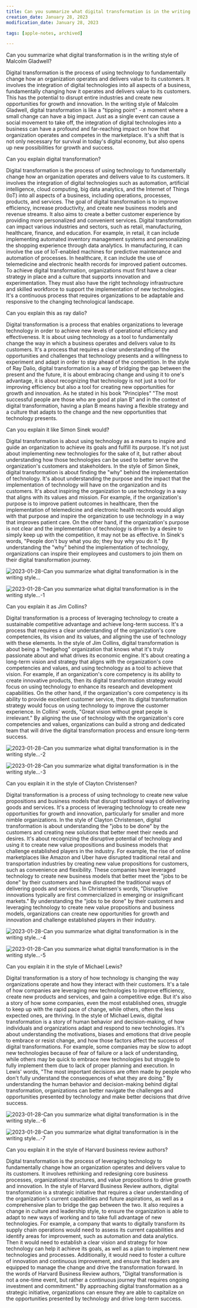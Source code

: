 ```yaml
---
title: Can you summarize what digital transformation is in the writing style…
creation_date: January 28, 2023
modification_date: January 28, 2023

tags: [apple-notes, archived]

---
```



Can you summarize what digital transformation is in the writing style of Malcolm Gladwell? 

Digital transformation is the process of using technology to fundamentally change how an organization operates and delivers value to its customers. It involves the integration of digital technologies into all aspects of a business, fundamentally changing how it operates and delivers value to its customers. This has the potential to disrupt entire industries and create new opportunities for growth and innovation.
In the writing style of Malcolm Gladwell, digital transformation is like a "tipping point" - a moment where a small change can have a big impact. Just as a single event can cause a social movement to take off, the integration of digital technologies into a business can have a profound and far-reaching impact on how that organization operates and competes in the marketplace. It's a shift that is not only necessary for survival in today's digital economy, but also opens up new possibilities for growth and success.

Can you explain digital transformation?

Digital transformation is the process of using technology to fundamentally change how an organization operates and delivers value to its customers. It involves the integration of digital technologies such as automation, artificial intelligence, cloud computing, big data analytics, and the Internet of Things (IoT) into all aspects of a business, including operations, processes, products, and services.
The goal of digital transformation is to improve efficiency, increase productivity, and create new business models and revenue streams. It also aims to create a better customer experience by providing more personalized and convenient services.
Digital transformation can impact various industries and sectors, such as retail, manufacturing, healthcare, finance, and education. For example, in retail, it can include implementing automated inventory management systems and personalizing the shopping experience through data analytics. In manufacturing, it can involve the use of IoT-enabled machines for predictive maintenance and automation of processes. In healthcare, it can include the use of telemedicine and electronic health records for improved patient outcomes.
To achieve digital transformation, organizations must first have a clear strategy in place and a culture that supports innovation and experimentation. They must also have the right technology infrastructure and skilled workforce to support the implementation of new technologies. It's a continuous process that requires organizations to be adaptable and responsive to the changing technological landscape.

Can you explain this as ray dalio?

Digital transformation is a process that enables organizations to leverage technology in order to achieve new levels of operational efficiency and effectiveness. It is about using technology as a tool to fundamentally change the way in which a business operates and delivers value to its customers. It's a process that requires a clear understanding of the opportunities and challenges that technology presents and a willingness to experiment and adapt in order to stay ahead of the competition.
In the style of Ray Dalio, digital transformation is a way of bridging the gap between the present and the future, it is about embracing change and using it to one's advantage, it is about recognizing that technology is not just a tool for improving efficiency but also a tool for creating new opportunities for growth and innovation. As he stated in his book "Principles" "The most successful people are those who are good at plan B" and in the context of digital transformation, having a plan B means having a flexible strategy and a culture that adapts to the change and the new opportunities that technology presents.

Can you explain it like Simon Sinek would?

Digital transformation is about using technology as a means to inspire and guide an organization to achieve its goals and fulfill its purpose. It's not just about implementing new technologies for the sake of it, but rather about understanding how those technologies can be used to better serve the organization's customers and stakeholders.
In the style of Simon Sinek, digital transformation is about finding the "why" behind the implementation of technology. It's about understanding the purpose and the impact that the implementation of technology will have on the organization and its customers. It's about inspiring the organization to use technology in a way that aligns with its values and mission.
For example, if the organization's purpose is to improve patient outcomes in healthcare, then the implementation of telemedicine and electronic health records would align with that purpose and inspire the organization to use technology in a way that improves patient care. On the other hand, if the organization's purpose is not clear and the implementation of technology is driven by a desire to simply keep up with the competition, it may not be as effective.
In Sinek's words, "People don't buy what you do; they buy why you do it." By understanding the "why" behind the implementation of technology, organizations can inspire their employees and customers to join them on their digital transformation journey.

![2023-01-28-Can you summarize what digital transformation is in the writing style…](images/2023-01-28-Can%20you%20summarize%20what%20digital%20transformation%20is%20in%20the%20writing%20style….svg)

![2023-01-28-Can you summarize what digital transformation is in the writing style…-1](images/2023-01-28-Can%20you%20summarize%20what%20digital%20transformation%20is%20in%20the%20writing%20style…-1.jpeg)

Can you explain it as Jim Collins?

Digital transformation is a process of leveraging technology to create a sustainable competitive advantage and achieve long-term success. It's a process that requires a clear understanding of the organization's core competencies, its vision and its values, and aligning the use of technology with these elements.
In the style of Jim Collins, digital transformation is about being a "hedgehog" organization that knows what it's truly passionate about and what drives its economic engine. It's about creating a long-term vision and strategy that aligns with the organization's core competencies and values, and using technology as a tool to achieve that vision.
For example, if an organization's core competency is its ability to create innovative products, then its digital transformation strategy would focus on using technology to enhance its research and development capabilities. On the other hand, if the organization's core competency is its ability to provide excellent customer service, then its digital transformation strategy would focus on using technology to improve the customer experience.
In Collins' words, "Great vision without great people is irrelevant." By aligning the use of technology with the organization's core competencies and values, organizations can build a strong and dedicated team that will drive the digital transformation process and ensure long-term success.

![2023-01-28-Can you summarize what digital transformation is in the writing style…-2](images/2023-01-28-Can%20you%20summarize%20what%20digital%20transformation%20is%20in%20the%20writing%20style…-2.svg)

![2023-01-28-Can you summarize what digital transformation is in the writing style…-3](images/2023-01-28-Can%20you%20summarize%20what%20digital%20transformation%20is%20in%20the%20writing%20style…-3.jpeg)

Can you explain it in the style of Clayton Christensen?

Digital transformation is a process of using technology to create new value propositions and business models that disrupt traditional ways of delivering goods and services. It's a process of leveraging technology to create new opportunities for growth and innovation, particularly for smaller and more nimble organizations.
In the style of Clayton Christensen, digital transformation is about understanding the "jobs to be done" by the customers and creating new solutions that better meet their needs and desires. It's about recognizing the disruptive potential of technology and using it to create new value propositions and business models that challenge established players in the industry.
For example, the rise of online marketplaces like Amazon and Uber have disrupted traditional retail and transportation industries by creating new value propositions for customers, such as convenience and flexibility. These companies have leveraged technology to create new business models that better meet the "jobs to be done" by their customers and have disrupted the traditional ways of delivering goods and services.
In Christensen's words, "Disruptive innovations typically are first commercialized in emerging or insignificant markets." By understanding the "jobs to be done" by their customers and leveraging technology to create new value propositions and business models, organizations can create new opportunities for growth and innovation and challenge established players in their industry.

![2023-01-28-Can you summarize what digital transformation is in the writing style…-4](images/2023-01-28-Can%20you%20summarize%20what%20digital%20transformation%20is%20in%20the%20writing%20style…-4.svg)

![2023-01-28-Can you summarize what digital transformation is in the writing style…-5](images/2023-01-28-Can%20you%20summarize%20what%20digital%20transformation%20is%20in%20the%20writing%20style…-5.jpeg)

Can you explain it in the style of Michael Lewis?

Digital transformation is a story of how technology is changing the way organizations operate and how they interact with their customers. It's a tale of how companies are leveraging new technologies to improve efficiency, create new products and services, and gain a competitive edge. But it's also a story of how some companies, even the most established ones, struggle to keep up with the rapid pace of change, while others, often the less expected ones, are thriving.
In the style of Michael Lewis, digital transformation is a story of human behavior and decision-making, of how individuals and organizations adapt and respond to new technologies. It's about understanding the motivations, biases and emotions that drive people to embrace or resist change, and how those factors affect the success of digital transformations.
For example, some companies may be slow to adopt new technologies because of fear of failure or a lack of understanding, while others may be quick to embrace new technologies but struggle to fully implement them due to lack of proper planning and execution.
In Lewis' words, "The most important decisions are often made by people who don't fully understand the consequences of what they are doing." By understanding the human behavior and decision-making behind digital transformation, organizations can better navigate the challenges and opportunities presented by technology and make better decisions that drive success.

![2023-01-28-Can you summarize what digital transformation is in the writing style…-6](images/2023-01-28-Can%20you%20summarize%20what%20digital%20transformation%20is%20in%20the%20writing%20style…-6.svg)

![2023-01-28-Can you summarize what digital transformation is in the writing style…-7](images/2023-01-28-Can%20you%20summarize%20what%20digital%20transformation%20is%20in%20the%20writing%20style…-7.jpeg)

Can you explain it in the style of Harvard business review authors?

Digital transformation is the process of leveraging technology to fundamentally change how an organization operates and delivers value to its customers. It involves rethinking and redesigning core business processes, organizational structures, and value propositions to drive growth and innovation.
In the style of Harvard Business Review authors, digital transformation is a strategic initiative that requires a clear understanding of the organization's current capabilities and future aspirations, as well as a comprehensive plan to bridge the gap between the two. It also requires a change in culture and leadership style, to ensure the organization is able to adapt to new ways of working and to take full advantage of new technologies.
For example, a company that wants to digitally transform its supply chain operations would need to assess its current capabilities and identify areas for improvement, such as automation and data analytics. Then it would need to establish a clear vision and strategy for how technology can help it achieve its goals, as well as a plan to implement new technologies and processes. Additionally, it would need to foster a culture of innovation and continuous improvement, and ensure that leaders are equipped to manage the change and drive the transformation forward.
In the words of Harvard Business Review authors, "Digital transformation is not a one-time event, but rather a continuous journey that requires ongoing investment and commitment." By approaching digital transformation as a strategic initiative, organizations can ensure they are able to capitalize on the opportunities presented by technology and drive long-term success.
